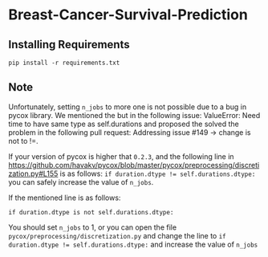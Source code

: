 # Breast-Cancer-Survival-Prediction
## Installing Requirements
```
pip install -r requirements.txt
```




## Note
Unfortunately, setting  `n_jobs` to more one is not possible due to a bug in pycox library. We mentioned the but in the following issue: ValueError: Need time to have same type as self.durations and proposed the solved the problem in the following pull request: Addressing issue #149 -> change is not to !=.

If your version of pycox is higher that `0.2.3`, and the following line in https://github.com/havakv/pycox/blob/master/pycox/preprocessing/discretization.py#L155 is as follows: `if duration.dtype != self.durations.dtype:` you can safely increase the value of `n_jobs`.

If the mentioned line is as follows:
```
if duration.dtype is not self.durations.dtype:
```
You should set `n_jobs` to 1, or you can open the file `pycox/preprocessing/discretization.py` and change the line to `if duration.dtype != self.durations.dtype:` and increase the value of `n_jobs`
